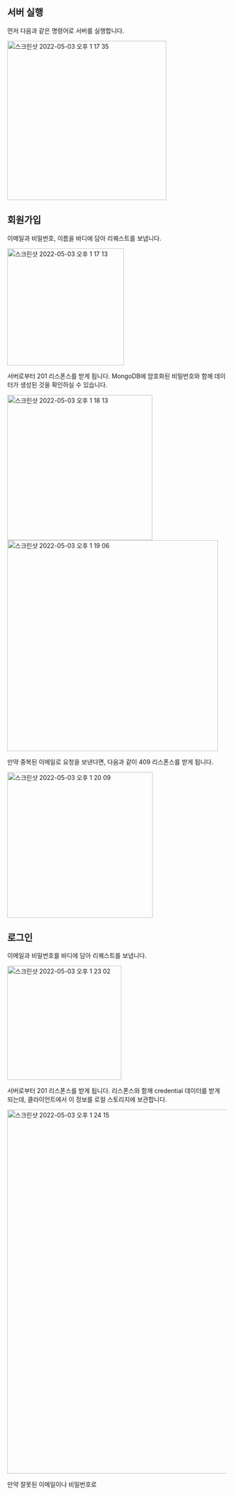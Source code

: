## 서버 실행

먼저 다음과 같은 명령어로 서버를 실행합니다.

<img width="365" alt="스크린샷 2022-05-03 오후 1 17 35" src="https://user-images.githubusercontent.com/49771744/166404097-e72522ba-0cfe-4721-b266-856cb45776a6.png">

## 회원가입

이메일과 비밀번호, 이름을 바디에 담아 리퀘스트를 보냅니다. 

<img width="268" alt="스크린샷 2022-05-03 오후 1 17 13" src="https://user-images.githubusercontent.com/49771744/166404078-8620c374-9427-4f46-89a2-8b2b40225fe8.png">

서버로부터 201 리스폰스를 받게 됩니다. MongoDB에 암호화된 비밀번호와 함께 데이터가 생성된 것을 확인하실 수 있습니다.

<img width="333" alt="스크린샷 2022-05-03 오후 1 18 13" src="https://user-images.githubusercontent.com/49771744/166404123-39c57413-5542-4309-858d-5a9a53372675.png">
<img width="484" alt="스크린샷 2022-05-03 오후 1 19 06" src="https://user-images.githubusercontent.com/49771744/166404172-ba090167-44d9-4677-ab44-1fff4de43d7d.png">

만약 중복된 이메일로 요청을 보낸다면, 다음과 같이 409 리스폰스를 받게 됩니다.

<img width="334" alt="스크린샷 2022-05-03 오후 1 20 09" src="https://user-images.githubusercontent.com/49771744/166404242-a235c547-a317-4a00-9b64-e91d3dc405bc.png">

## 로그인

이메일과 비밀번호를 바디에 담아 리퀘스트를 보냅니다.

<img width="262" alt="스크린샷 2022-05-03 오후 1 23 02" src="https://user-images.githubusercontent.com/49771744/166404427-e9c9f88a-1be5-4abe-a648-90cdfa64d64f.png">

서버로부터 201 리스폰스를 받게 됩니다. 리스폰스와 함께 credential 데이터를 받게 되는데, 클라이언트에서 이 정보를 로컬 스토리지에 보관합니다.

<img width="835" alt="스크린샷 2022-05-03 오후 1 24 15" src="https://user-images.githubusercontent.com/49771744/166404503-ebc6875e-e76b-4304-a3bd-a01abb8a6070.png">

만약 잘못된 이메일이나 비밀번호로

